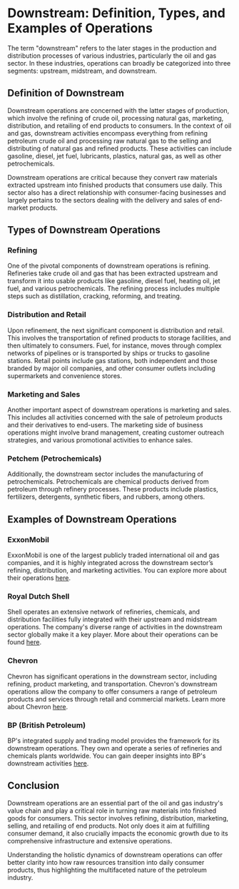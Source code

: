 # Downstream: Definition, Types, and Examples of Operations

The term "downstream" refers to the later stages in the production and distribution processes of various industries, particularly the oil and gas sector. In these industries, operations can broadly be categorized into three segments: upstream, midstream, and downstream. 

## Definition of Downstream

Downstream operations are concerned with the latter stages of production, which involve the refining of crude oil, processing natural gas, marketing, distribution, and retailing of end products to consumers. In the context of oil and gas, downstream activities encompass everything from refining petroleum crude oil and processing raw natural gas to the selling and distributing of natural gas and refined products. These activities can include gasoline, diesel, jet fuel, lubricants, plastics, natural gas, as well as other petrochemicals.

Downstream operations are critical because they convert raw materials extracted upstream into finished products that consumers use daily. This sector also has a direct relationship with consumer-facing businesses and largely pertains to the sectors dealing with the delivery and sales of end-market products.

## Types of Downstream Operations

### Refining

One of the pivotal components of downstream operations is refining. Refineries take crude oil and gas that has been extracted upstream and transform it into usable products like gasoline, diesel fuel, heating oil, jet fuel, and various petrochemicals. The refining process includes multiple steps such as distillation, cracking, reforming, and treating.

### Distribution and Retail

Upon refinement, the next significant component is distribution and retail. This involves the transportation of refined products to storage facilities, and then ultimately to consumers. Fuel, for instance, moves through complex networks of pipelines or is transported by ships or trucks to gasoline stations. Retail points include gas stations, both independent and those branded by major oil companies, and other consumer outlets including supermarkets and convenience stores.

### Marketing and Sales

Another important aspect of downstream operations is marketing and sales. This includes all activities concerned with the sale of petroleum products and their derivatives to end-users. The marketing side of business operations might involve brand management, creating customer outreach strategies, and various promotional activities to enhance sales.

### Petchem (Petrochemicals)

Additionally, the downstream sector includes the manufacturing of petrochemicals. Petrochemicals are chemical products derived from petroleum through refinery processes. These products include plastics, fertilizers, detergents, synthetic fibers, and rubbers, among others.

## Examples of Downstream Operations

### ExxonMobil

ExxonMobil is one of the largest publicly traded international oil and gas companies, and it is highly integrated across the downstream sector’s refining, distribution, and marketing activities. You can explore more about their operations [here](https://corporate.exxonmobil.com/).

### Royal Dutch Shell

Shell operates an extensive network of refineries, chemicals, and distribution facilities fully integrated with their upstream and midstream operations. The company's diverse range of activities in the downstream sector globally make it a key player. More about their operations can be found [here](https://www.shell.com/).

### Chevron

Chevron has significant operations in the downstream sector, including refining, product marketing, and transportation. Chevron's downstream operations allow the company to offer consumers a range of petroleum products and services through retail and commercial markets. Learn more about Chevron [here](https://www.chevron.com/).

### BP (British Petroleum)

BP's integrated supply and trading model provides the framework for its downstream operations. They own and operate a series of refineries and chemicals plants worldwide. You can gain deeper insights into BP's downstream activities [here](https://www.bp.com/).

## Conclusion

Downstream operations are an essential part of the oil and gas industry's value chain and play a critical role in turning raw materials into finished goods for consumers. This sector involves refining, distribution, marketing, selling, and retailing of end products. Not only does it aim at fulfilling consumer demand, it also crucially impacts the economic growth due to its comprehensive infrastructure and extensive operations.

Understanding the holistic dynamics of downstream operations can offer better clarity into how raw resources transition into daily consumer products, thus highlighting the multifaceted nature of the petroleum industry.